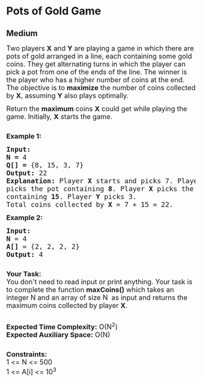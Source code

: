 # Pots of Gold Game
## Medium 
<div class="problem-statement">
                <p></p><p><span style="font-size:18px">Two players <strong>X</strong> and <strong>Y</strong> are playing a game in which there are pots of gold arranged in a line, each containing some gold coins. They get alternating turns in which the player can pick a pot from one of the ends of the line. The winner is the player who has a higher number of coins at the end. The objective is to <strong>maximize</strong> the number of coins collected by <strong>X</strong>, assuming <strong>Y</strong> also plays optimally.</span></p>

<p><span style="font-size:18px">Return the <strong>maximum</strong> coins <strong>X</strong> could get while playing the game. Initially,&nbsp;<strong>X</strong> starts the game.</span></p>

<p><br>
<span style="font-size:18px"><strong>Example 1:</strong></span></p>

<pre style="position: relative;"><span style="font-size:18px"><strong>Input:</strong>
<strong>N = </strong>4
<strong>Q[] = </strong>{8, 15, 3, 7}
<strong>Output: </strong>22
<strong>Explanation: </strong>Player <strong>X</strong>&nbsp;starts and picks 7. Player <strong>Y</strong>&nbsp;
picks the pot containing <strong>8</strong>. Player <strong>X</strong>&nbsp;picks the pot
containing <strong>15</strong>. Player <strong>Y</strong>&nbsp;picks 3.
Total coins collected by <strong>X</strong>&nbsp;= 7 + 15 = 22.
</span><div class="open_grepper_editor" title="Edit &amp; Save To Grepper"></div></pre>

<p><span style="font-size:18px"><strong>Example 2:</strong></span></p>

<pre style="position: relative;"><span style="font-size:18px"><strong>Input:</strong>
<strong>N </strong>=<strong> </strong>4
<strong>A[] </strong>=<strong> </strong>{2, 2, 2, 2}
<strong>Output: </strong>4 
</span><div class="open_grepper_editor" title="Edit &amp; Save To Grepper"></div></pre>

<p><br>
<span style="font-size:18px"><strong>Your Task:</strong><br>
You don't need to read input or print anything. Your task is to complete the function <strong>maxCoins()</strong> which takes an integer N and an array of size N&nbsp; as input and returns the maximum coins collected by player&nbsp;<strong>X</strong>.</span></p>

<p><br>
<span style="font-size:18px"><strong>Expected Time Complexity:</strong> O(N<sup>2</sup>)<br>
<strong>Expected Auxiliary Space:</strong> O(N)</span></p>

<p><br>
<span style="font-size:18px"><strong>Constraints:</strong><br>
1 &lt;= N&nbsp;&lt;= 500<br>
1 &lt;= A[i] &lt;= 10<sup>3</sup></span></p>
 <p></p>
            </div>